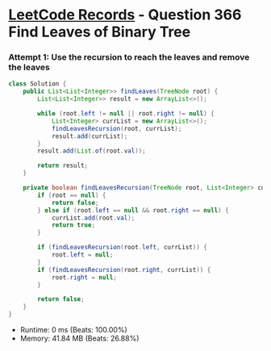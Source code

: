 # [LeetCode Records](../../README.md) - Question 366 Find Leaves of Binary Tree

### Attempt 1: Use the recursion to reach the leaves and remove the leaves
```java
class Solution {
    public List<List<Integer>> findLeaves(TreeNode root) {
        List<List<Integer>> result = new ArrayList<>();

        while (root.left != null || root.right != null) {
            List<Integer> currList = new ArrayList<>();
            findLeavesRecursion(root, currList);
            result.add(currList);
        }
        result.add(List.of(root.val));

        return result;
    }

    private boolean findLeavesRecursion(TreeNode root, List<Integer> currList) {
        if (root == null) {
            return false;
        } else if (root.left == null && root.right == null) {
            currList.add(root.val);
            return true;
        }

        if (findLeavesRecursion(root.left, currList)) {
            root.left = null;
        }
        if (findLeavesRecursion(root.right, currList)) {
            root.right = null;
        }

        return false;
    }
}
```
- Runtime: 0 ms (Beats: 100.00%)
- Memory: 41.84 MB (Beats: 26.88%)

<br>
